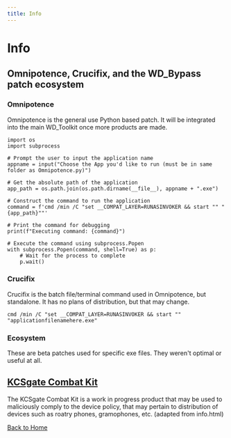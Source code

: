 ```yaml
---
title: Info
---
```


# Info

## Omnipotence, Crucifix, and the WD_Bypass patch ecosystem

### Omnipotence

Omnipotence is the general use Python based patch. It will be integrated into the main WD_Toolkit once more products are made.

```py{11}
import os
import subprocess

# Prompt the user to input the application name
appname = input("Choose the App you'd like to run (must be in same folder as Omnipotence.py)")

# Get the absolute path of the application
app_path = os.path.join(os.path.dirname(__file__), appname + ".exe")

# Construct the command to run the application 
command = f'cmd /min /C "set __COMPAT_LAYER=RUNASINVOKER && start "" "{app_path}""'

# Print the command for debugging
print(f"Executing command: {command}")

# Execute the command using subprocess.Popen
with subprocess.Popen(command, shell=True) as p:
    # Wait for the process to complete
    p.wait()
```

### Crucifix

Crucifix is the batch file/terminal command used in Omnipotence, but standalone. It has no plans of distribution, but that may change.

```batch
cmd /min /C "set __COMPAT_LAYER=RUNASINVOKER && start "" "applicationfilenamehere.exe"
```

### Ecosystem

These are beta patches used for specific exe files. They weren't optimal or useful at all.

## [KCSgate Combat Kit](https://wd-bypass.github.io/KCSgate-Combat-Data/)

The KCSgate Combat Kit is a work in progress product that may be used to maliciously comply to the device policy, that may pertain to distribution of devices such as roatry phones, gramophones, etc. (adapted from info.html)

[Back to Home](/)
